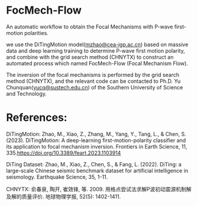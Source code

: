 # FocMech-Flow
An automatic workflow to obtain the Focal Mechanisms with P-wave first-motion polarities.

we use the DiTingMotion model(mzhao@cea-igp.ac.cn) based on massive data and deep learning training to determine P-wave first motion polarity, and combine with the grid search method (CHNYTX) to construct an automated process which named FocMech-Flow (Focal Mechanism Flow).

The inversion of the focal mechanisms is performed by the grid search method (CHNYTX), and the relevant code can be contacted to Ph.D. Yu Chunquan(yucq@sustech.edu.cn) of the Southern University of Science and Technology.


# References:
DiTingMotion:
Zhao, M., Xiao, Z., Zhang, M., Yang, Y., Tang, L., & Chen, S. (2023). DiTingMotion: A deep-learning first-motion-polarity classifier and its application to focal mechanism inversion. Frontiers in Earth Science, 11, 335.https://doi.org/10.3389/feart.2023.1103914

DiTing Dataset:
Zhao, M., Xiao, Z., Chen, S., & Fang, L. (2022). DiTing: a large-scale Chinese seismic benchmark dataset for artificial intelligence in seismology. Earthquake Science, 35, 1-11.

CHNYTX:
俞春泉, 陶开, 崔效锋, 等. 2009. 用格点尝试法求解P波初动震源机制解及解的质量评价. 地球物理学报, 52(5): 1402-1411.
